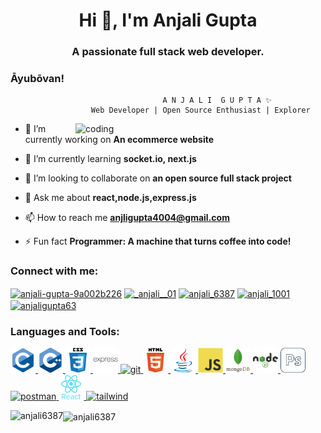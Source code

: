 <h1 align="center">Hi 👋, I'm Anjali Gupta</h1>
<h3 align="center">A passionate full stack web developer.</h3>


### Āyubōvan!
                                      A N J A L I  G U P T A ✨
                      Web Developer | Open Source Enthusiast | Explorer 


                      
<img align="right" alt="coding" width="400" src="https://media.tenor.com/LSDeBe2JAfoAAAAM/cat-coding.gif" > 

- 🔭 I’m currently working on **An ecommerce website**

- 🌱 I’m currently learning **socket.io, next.js**

- 👯 I’m looking to collaborate on **an open source full stack project**

- 💬 Ask me about **react,node.js,express.js**

- 📫 How to reach me **anjligupta4004@gmail.com**

- ⚡ Fun fact **Programmer: A machine that turns coffee into code!**

<h3 align="left">Connect with me:</h3>
<p align="left">
<a href="https://linkedin.com/in/anjali-gupta-9a002b226" target="blank"><img align="center" src="https://raw.githubusercontent.com/rahuldkjain/github-profile-readme-generator/master/src/images/icons/Social/linked-in-alt.svg" alt="anjali-gupta-9a002b226" height="30" width="40" /></a>
<a href="https://instagram.com/__anjali_01" target="blank"><img align="center" src="https://raw.githubusercontent.com/rahuldkjain/github-profile-readme-generator/master/src/images/icons/Social/instagram.svg" alt="_anjali__01" height="30" width="40" /></a>
<a href="https://www.codechef.com/users/anjali_6387" target="blank"><img align="center" src="https://cdn.jsdelivr.net/npm/simple-icons@3.1.0/icons/codechef.svg" alt="anjali_6387" height="30" width="40" /></a>
<a href="https://www.leetcode.com/anjali_1001" target="blank"><img align="center" src="https://raw.githubusercontent.com/rahuldkjain/github-profile-readme-generator/master/src/images/icons/Social/leet-code.svg" alt="anjali_1001" height="30" width="40" /></a>
<a href="https://auth.geeksforgeeks.org/user/anjaligupta63" target="blank"><img align="center" src="https://raw.githubusercontent.com/rahuldkjain/github-profile-readme-generator/master/src/images/icons/Social/geeks-for-geeks.svg" alt="anjaligupta63" height="30" width="40" /></a>
</p>

<h3 align="left">Languages and Tools:</h3>
<p align="left"> <a href="https://www.cprogramming.com/" target="_blank" rel="noreferrer"> <img src="https://raw.githubusercontent.com/devicons/devicon/master/icons/c/c-original.svg" alt="c" width="40" height="40"/> </a> <a href="https://www.w3schools.com/cpp/" target="_blank" rel="noreferrer"> <img src="https://raw.githubusercontent.com/devicons/devicon/master/icons/cplusplus/cplusplus-original.svg" alt="cplusplus" width="40" height="40"/> </a> <a href="https://www.w3schools.com/css/" target="_blank" rel="noreferrer"> <img src="https://raw.githubusercontent.com/devicons/devicon/master/icons/css3/css3-original-wordmark.svg" alt="css3" width="40" height="40"/> </a> <a href="https://expressjs.com" target="_blank" rel="noreferrer"> <img src="https://raw.githubusercontent.com/devicons/devicon/master/icons/express/express-original-wordmark.svg" alt="express" width="40" height="40"/> </a> <a href="https://git-scm.com/" target="_blank" rel="noreferrer"> <img src="https://www.vectorlogo.zone/logos/git-scm/git-scm-icon.svg" alt="git" width="40" height="40"/> </a> <a href="https://www.w3.org/html/" target="_blank" rel="noreferrer"> <img src="https://raw.githubusercontent.com/devicons/devicon/master/icons/html5/html5-original-wordmark.svg" alt="html5" width="40" height="40"/> </a> <a href="https://www.java.com" target="_blank" rel="noreferrer"> <img src="https://raw.githubusercontent.com/devicons/devicon/master/icons/java/java-original.svg" alt="java" width="40" height="40"/> </a> <a href="https://developer.mozilla.org/en-US/docs/Web/JavaScript" target="_blank" rel="noreferrer"> <img src="https://raw.githubusercontent.com/devicons/devicon/master/icons/javascript/javascript-original.svg" alt="javascript" width="40" height="40"/> </a> <a href="https://www.mongodb.com/" target="_blank" rel="noreferrer"> <img src="https://raw.githubusercontent.com/devicons/devicon/master/icons/mongodb/mongodb-original-wordmark.svg" alt="mongodb" width="40" height="40"/> </a> <a href="https://nodejs.org" target="_blank" rel="noreferrer"> <img src="https://raw.githubusercontent.com/devicons/devicon/master/icons/nodejs/nodejs-original-wordmark.svg" alt="nodejs" width="40" height="40"/> </a> <a href="https://www.photoshop.com/en" target="_blank" rel="noreferrer"> <img src="https://raw.githubusercontent.com/devicons/devicon/master/icons/photoshop/photoshop-line.svg" alt="photoshop" width="40" height="40"/> </a> <a href="https://postman.com" target="_blank" rel="noreferrer"> <img src="https://www.vectorlogo.zone/logos/getpostman/getpostman-icon.svg" alt="postman" width="40" height="40"/> </a> <a href="https://reactjs.org/" target="_blank" rel="noreferrer"> <img src="https://raw.githubusercontent.com/devicons/devicon/master/icons/react/react-original-wordmark.svg" alt="react" width="40" height="40"/> </a> <a href="https://tailwindcss.com/" target="_blank" rel="noreferrer"> <img src="https://www.vectorlogo.zone/logos/tailwindcss/tailwindcss-icon.svg" alt="tailwind" width="40" height="40"/> </a> </p>

<!-- <img 
   src="https://github-readme-stats.vercel.app/api?username=anjali6387&show_icons=true&theme=tokyonight" /> -->
   
<p><img align="left" src="https://github-readme-stats.vercel.app/api/top-langs?username=anjali6387&show_icons=true&theme=tokyonight" alt="anjali6387" /></p>



<p><img align="center" src="https://github-readme-streak-stats.herokuapp.com/?user=anjali6387&show_icons=true&theme=tokyonight" alt="anjali6387" /></p>
